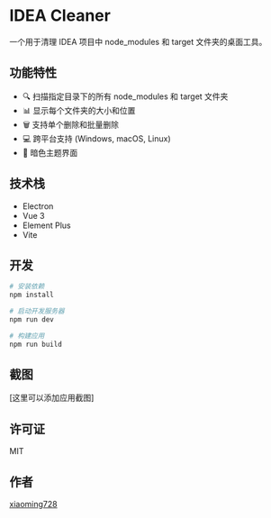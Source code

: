 # IDEA Cleaner

一个用于清理 IDEA 项目中 node_modules 和 target 文件夹的桌面工具。

## 功能特性

- 🔍 扫描指定目录下的所有 node_modules 和 target 文件夹
- 📊 显示每个文件夹的大小和位置
- 🗑️ 支持单个删除和批量删除
- 💻 跨平台支持 (Windows, macOS, Linux)
- 🌙 暗色主题界面

## 技术栈

- Electron
- Vue 3
- Element Plus
- Vite

## 开发

```bash
# 安装依赖
npm install

# 启动开发服务器
npm run dev

# 构建应用
npm run build
```

## 截图

[这里可以添加应用截图]

## 许可证

MIT

## 作者

[xiaoming728](https://xiaoming728.com)
